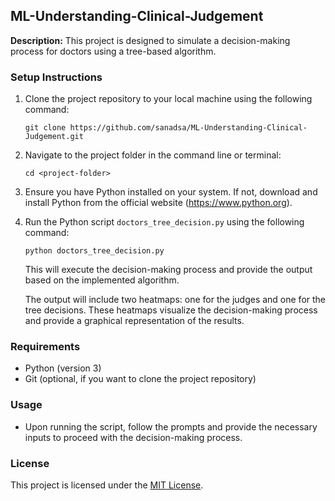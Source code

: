 ## ML-Understanding-Clinical-Judgement

**Description:** This project is designed to simulate a decision-making process for doctors using a tree-based algorithm.

### Setup Instructions

1. Clone the project repository to your local machine using the following command:

   ```
   git clone https://github.com/sanadsa/ML-Understanding-Clinical-Judgement.git
   ```

2. Navigate to the project folder in the command line or terminal:

   ```
   cd <project-folder>
   ```

3. Ensure you have Python installed on your system. If not, download and install Python from the official website (https://www.python.org).

4. Run the Python script `doctors_tree_decision.py` using the following command:

   ```
   python doctors_tree_decision.py
   ```

   This will execute the decision-making process and provide the output based on the implemented algorithm.

   The output will include two heatmaps: one for the judges and one for the tree decisions. These heatmaps visualize the decision-making process and provide a graphical representation of the results.

### Requirements

- Python (version 3)
- Git (optional, if you want to clone the project repository)

### Usage

- Upon running the script, follow the prompts and provide the necessary inputs to proceed with the decision-making process.

### License

This project is licensed under the [MIT License](LICENSE).
